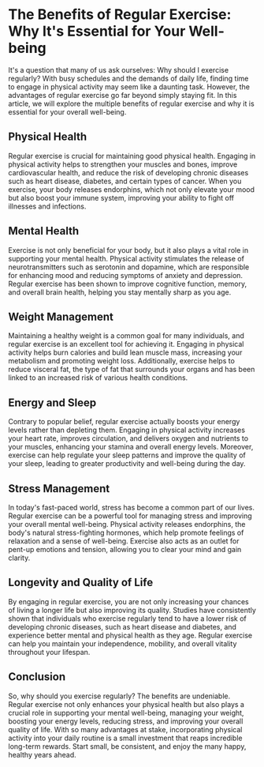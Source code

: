# The Benefits of Regular Exercise: Why It's Essential for Your Well-being

It's a question that many of us ask ourselves: Why should I exercise regularly? With busy schedules and the demands of daily life, finding time to engage in physical activity may seem like a daunting task. However, the advantages of regular exercise go far beyond simply staying fit. In this article, we will explore the multiple benefits of regular exercise and why it is essential for your overall well-being.

## Physical Health

Regular exercise is crucial for maintaining good physical health. Engaging in physical activity helps to strengthen your muscles and bones, improve cardiovascular health, and reduce the risk of developing chronic diseases such as heart disease, diabetes, and certain types of cancer. When you exercise, your body releases endorphins, which not only elevate your mood but also boost your immune system, improving your ability to fight off illnesses and infections.

## Mental Health

Exercise is not only beneficial for your body, but it also plays a vital role in supporting your mental health. Physical activity stimulates the release of neurotransmitters such as serotonin and dopamine, which are responsible for enhancing mood and reducing symptoms of anxiety and depression. Regular exercise has been shown to improve cognitive function, memory, and overall brain health, helping you stay mentally sharp as you age.

## Weight Management

Maintaining a healthy weight is a common goal for many individuals, and regular exercise is an excellent tool for achieving it. Engaging in physical activity helps burn calories and build lean muscle mass, increasing your metabolism and promoting weight loss. Additionally, exercise helps to reduce visceral fat, the type of fat that surrounds your organs and has been linked to an increased risk of various health conditions.

## Energy and Sleep

Contrary to popular belief, regular exercise actually boosts your energy levels rather than depleting them. Engaging in physical activity increases your heart rate, improves circulation, and delivers oxygen and nutrients to your muscles, enhancing your stamina and overall energy levels. Moreover, exercise can help regulate your sleep patterns and improve the quality of your sleep, leading to greater productivity and well-being during the day.

## Stress Management

In today's fast-paced world, stress has become a common part of our lives. Regular exercise can be a powerful tool for managing stress and improving your overall mental well-being. Physical activity releases endorphins, the body's natural stress-fighting hormones, which help promote feelings of relaxation and a sense of well-being. Exercise also acts as an outlet for pent-up emotions and tension, allowing you to clear your mind and gain clarity.

## Longevity and Quality of Life

By engaging in regular exercise, you are not only increasing your chances of living a longer life but also improving its quality. Studies have consistently shown that individuals who exercise regularly tend to have a lower risk of developing chronic diseases, such as heart disease and diabetes, and experience better mental and physical health as they age. Regular exercise can help you maintain your independence, mobility, and overall vitality throughout your lifespan.

## Conclusion

So, why should you exercise regularly? The benefits are undeniable. Regular exercise not only enhances your physical health but also plays a crucial role in supporting your mental well-being, managing your weight, boosting your energy levels, reducing stress, and improving your overall quality of life. With so many advantages at stake, incorporating physical activity into your daily routine is a small investment that reaps incredible long-term rewards. Start small, be consistent, and enjoy the many happy, healthy years ahead.